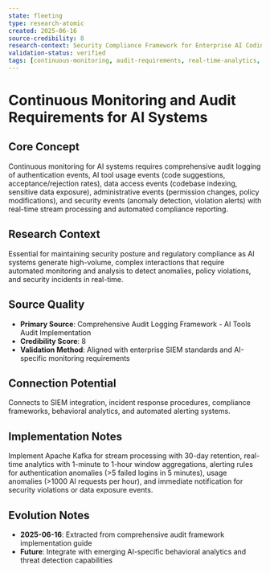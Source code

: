 ```yaml
---
state: fleeting
type: research-atomic
created: 2025-06-16
source-credibility: 8
research-context: Security Compliance Framework for Enterprise AI Coding Assistants
validation-status: verified
tags: [continuous-monitoring, audit-requirements, real-time-analytics, anomaly-detection, compliance-reporting]
---
```


# Continuous Monitoring and Audit Requirements for AI Systems

## Core Concept

Continuous monitoring for AI systems requires comprehensive audit logging of authentication events, AI tool usage events (code suggestions, acceptance/rejection rates), data access events (codebase indexing, sensitive data exposure), administrative events (permission changes, policy modifications), and security events (anomaly detection, violation alerts) with real-time stream processing and automated compliance reporting.

## Research Context

Essential for maintaining security posture and regulatory compliance as AI systems generate high-volume, complex interactions that require automated monitoring and analysis to detect anomalies, policy violations, and security incidents in real-time.

## Source Quality

- **Primary Source**: Comprehensive Audit Logging Framework - AI Tools Audit Implementation
- **Credibility Score**: 8
- **Validation Method**: Aligned with enterprise SIEM standards and AI-specific monitoring requirements

## Connection Potential

Connects to SIEM integration, incident response procedures, compliance frameworks, behavioral analytics, and automated alerting systems.

## Implementation Notes

Implement Apache Kafka for stream processing with 30-day retention, real-time analytics with 1-minute to 1-hour window aggregations, alerting rules for authentication anomalies (>5 failed logins in 5 minutes), usage anomalies (>1000 AI requests per hour), and immediate notification for security violations or data exposure events.

## Evolution Notes

- **2025-06-16**: Extracted from comprehensive audit framework implementation guide
- **Future**: Integrate with emerging AI-specific behavioral analytics and threat detection capabilities